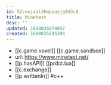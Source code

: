 ```yaml
---
id: 52coujxal36mpiuyjg8d3c8
title: Minetest
desc: ''
updated: 1698036074897
created: 1698035645394
---
```


- [[c.game.voxel]] [[c.game.sandbox]]
- url: https://www.minetest.net/
- [[p.hasAPI]] [[prdct.lua]]
- [[c.exchange]]
- [[p.writtenIn]] #c++